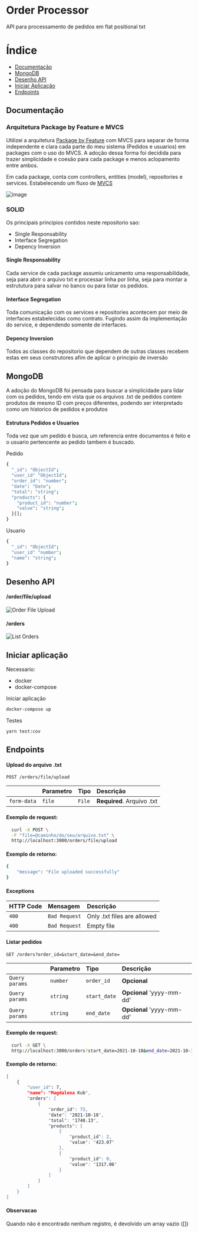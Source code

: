 # Order Processor

API para processamento de pedidos em flat positional txt

# Índice

- [Documentação](#documentação)
- [MongoDB](#mongodb)
- [Desenho API](#desenho-api)
- [Iniciar Aplicação](#iniciar-aplicação)
- [Endpoints](#endpoints)


## Documentação

### Arquitetura Package by Feature e MVCS

Utilizei a arquitetura [Package by Feature](https://medium.com/@vitorbritto/the-package-by-feature-approach-c62a197a8a3d) com MVCS para separar de forma independente e clara cada parte do meu sistema (Pedidos e usuarios) em packages com o uso do MVCS. A adoção dessa forma foi decidida para trazer simplicidade e coesão para cada package e menos aclopamento entre ambos.

Em cada package, conta com controllers, entities (model), repositories e services. Estabelecendo um fluxo de [MVCS](https://quantiphi.com/an-introduction-to-mvcs-architecture/)

![image](https://i.imgur.com/VVgZ5Ta.png)

### SOLID

Os principais principios contidos neste repositorio sao:

- Single Responsability
- Interface Segregation
- Depency Inversion

#### Single Responsability
Cada service de cada package assumiu unicamento uma responsabilidade, seja para abrir o arquivo txt e processar linha por linha, seja para montar a estrututura para salvar no banco ou para listar os pedidos.

#### Interface Segregation
Toda comunicação com os services e repositories acontecem por meio de interfaces estabelecidas como contrato. Fugindo assim da implementação do service, e dependendo somente de interfaces.

#### Depency Inversion
Todos as classes do repositorio que dependem de outras classes recebem estas em seus construtores afim de aplicar o principio de inversão

## MongoDB
A adoção do MongoDB foi pensada para buscar a simplicidade para lidar com os pedidos, tendo em vista que os arquivos .txt de pedidos contem produtos de mesmo ID com preços diferentes, podendo ser interpretado como um historico de pedidos e produtos

#### Estrutura Pedidos e Usuarios

Toda vez que um pedido é busca, um referencia entre documentos é feito e o usuario pertencente ao pedido tambem é buscado.

Pedido
```bash
{
  "_id": "ObjectId";
  "user_id" "ObjectId";
  "order_id": "number";
  "date": "Date";
  "total": "string";
  "products": {
    "product_id": "number";
    "value": "string";
  }[];
}
```
Usuario
```bash
{
  "_id": "ObjectId";
  "user_id" "number";
  "name": "string";
}
```

## Desenho API

#### /order/file/upload
![Order File Upload](https://i.imgur.com/2Jo8mLg.png)

#### /orders
![List Orders](https://i.imgur.com/lOZQQBE.png)

## Iniciar aplicação

Necessario:
- docker
- docker-compose

Iniciar aplicação
```bash
docker-compose up
```

Testes
```bash
yarn test:cov
```

## Endpoints

#### Upload do arquivo .txt
```http
POST /orders/file/upload
```

|  | Parametro | Tipo     | Descrição                |
| :-------- | :-------- | :------- | :------------------------- |
| `form-data`| `file` | `File` | **Required**. Arquivo .txt |

#### Exemplo de request:
```bash
  curl -X POST \
  -F "file=@caminho/do/seu/arquivo.txt" \
  http://localhost:3000/orders/file/upload

```

#### Exemplo de retorno: 
```bash
{
    "message": "File uploaded successfully"
}
```
#### Exceptions
| HTTP Code | Mensagem     | Descrição                       |
| :-------- | :------- | :-------------------------------- |
| `400`      | `Bad Request` | Only .txt files are allowed |
| `400`      | `Bad Request` | Empty file |


#### Listar pedidos
```http
GET /orders?order_id=&start_date=&end_date=
```

|  | Parametro | Tipo     | Descrição                |
| :-------- | :-------- | :------- | :------------------------- |
| `Query params`| `number` | `order_id` | **Opcional** |
| `Query params`| `string` | `start_date` | **Opcional** 'yyyy-mm-dd' |
| `Query params`| `string` | `end_date` | **Opcional** 'yyyy-mm-dd' |

#### Exemplo de request:
```bash
  curl -X GET \
  http://localhost:3000/orders?start_date=2021-10-18&end_date=2021-10-18&order_id=73

```

#### Exemplo de retorno: 
```bash
[
    {
        "user_id": 7,
        "name": "Magdalena Kub",
        "orders": [
            {
                "order_id": 73,
                "date": "2021-10-18",
                "total": "1740.13",
                "products": [
                    {
                        "product_id": 2,
                        "value": "423.07"
                    },
                    {
                        "product_id": 0,
                        "value": "1317.06"
                    }
                ]
            }
        ]
    }
]
```
#### Observacao
Quando não é encontrado nenhum registro, é devolvido um array vazio ([])
